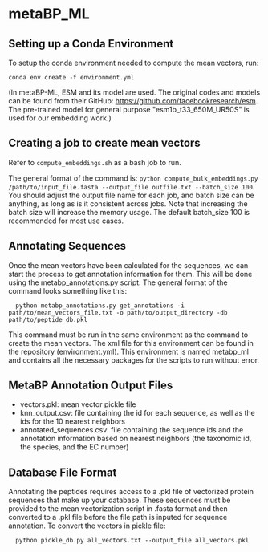 # metaBP_ML

## Setting up a Conda Environment 

To setup the conda environment needed to compute the mean vectors, run:

`conda env create -f environment.yml`

(In metaBP-ML, ESM and its model are used. The original codes and models can be found from their GitHub: https://github.com/facebookresearch/esm. The pre-trained model for general purpose "esm1b_t33_650M_UR50S" is used for our embedding work.)

## Creating a job to create mean vectors

Refer to `compute_embeddings.sh` as a bash job to run. 

The general format of the command is: `python compute_bulk_embeddings.py /path/to/input_file.fasta --output_file outfile.txt --batch_size 100`.
You should adjust the output file name for each job, and batch size can be anything, as long as is it consistent across jobs. Note that increasing the batch size will increase the memory usage. The default batch_size 100 is recommended for most use cases.

## Annotating Sequences
Once the mean vectors have been calculated for the sequences, we can start the process to get annotation information for them. This will be done using the metabp_annotations.py script. 
The general format of the command looks something like this:
```
  python metabp_annotations.py get_annotations -i path/to/mean_vectors_file.txt -o path/to/output_directory -db path/to/peptide_db.pkl 
```
This command must be run in the same environment as the command to create the mean vectors. The xml file for this environment can be found in the repository (environment.yml). This environment is named metabp_ml and contains all the necessary packages for the scripts to run without error. 

## MetaBP Annotation Output Files
- vectors.pkl: mean vector pickle file
- knn_output.csv: file containing the id for each sequence, as well as the ids for the 10 nearest neighbors
- annotated_sequences.csv: file containing the sequence ids and the annotation information based on nearest neighbors (the taxonomic id, the species, and the EC number)

## Database File Format
Annotating the peptides requires access to a .pkl file of vectorized protein sequences that make up your database. These sequences must be provided to the mean vectorization script in .fasta format and then converted to a .pkl file before the file path is inputed for sequence annotation.
To convert the vectors in pickle file:
```
  python pickle_db.py all_vectors.txt --output_file all_vectors.pkl
```

